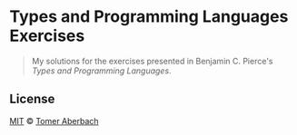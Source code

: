 # Types and Programming Languages Exercises

> My solutions for the exercises presented in Benjamin C. Pierce's *Types and Programming Languages*.

## License

[MIT](https://github.com/TomerAberbach/types-and-programming-languages-exercises/blob/main/license) © [Tomer Aberbach](https://github.com/TomerAberbach)
